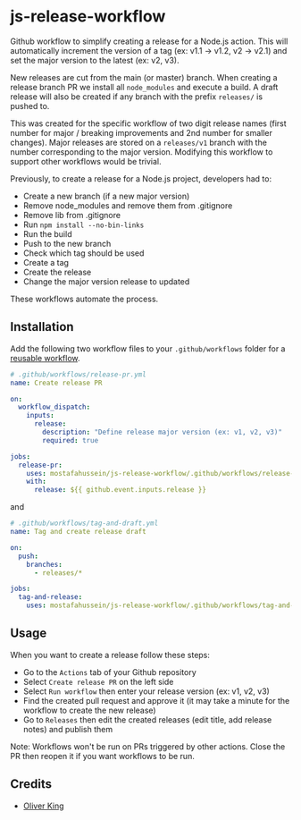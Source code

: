 # js-release-workflow

Github workflow to simplify creating a release for a Node.js action. This will automatically increment the version of a tag (ex: v1.1 -> v1.2, v2 -> v2.1) and set the major version to the latest (ex: v2, v3).

New releases are cut from the main (or master) branch. When creating a release branch PR we install all `node_modules` and execute a build. A draft release will also be created if any branch with the prefix `releases/` is pushed to.

This was created for the specific workflow of two digit release names (first number for major / breaking improvements and 2nd number for smaller changes). Major releases are stored on a `releases/v1` branch with the number corresponding to the major version. Modifying this workflow to support other workflows would be trivial.

Previously, to create a release for a Node.js project, developers had to:

- Create a new branch (if a new major version)
- Remove node_modules and remove them from .gitignore
- Remove lib from .gitignore
- Run `npm install --no-bin-links`
- Run the build
- Push to the new branch
- Check which tag should be used
- Create a tag
- Create the release
- Change the major version release to updated

These workflows automate the process.

## Installation

Add the following two workflow files to your `.github/workflows` folder for a [reusable workflow](https://docs.github.com/en/actions/using-workflows/reusing-workflows).

```yaml
# .github/workflows/release-pr.yml
name: Create release PR

on:
  workflow_dispatch:
    inputs:
      release:
        description: "Define release major version (ex: v1, v2, v3)"
        required: true

jobs:
  release-pr:
    uses: mostafahussein/js-release-workflow/.github/workflows/release-pr.yml@main
    with:
      release: ${{ github.event.inputs.release }}
```

and

```yaml
# .github/workflows/tag-and-draft.yml
name: Tag and create release draft

on:
  push:
    branches:
      - releases/*

jobs:
  tag-and-release:
    uses: mostafahussein/js-release-workflow/.github/workflows/tag-and-release.yml@main
```

## Usage

When you want to create a release follow these steps:

- Go to the `Actions` tab of your Github repository
- Select `Create release PR` on the left side
- Select `Run workflow` then enter your release version (ex: v1, v2, v3)
- Find the created pull request and approve it (it may take a minute for the workflow to create the new release)
- Go to `Releases` then edit the created releases (edit title, add release notes) and publish them

Note: Workflows won't be run on PRs triggered by other actions. Close the PR then reopen it if you want workflows to be run.

## Credits

- [Oliver King](https://github.com/OliverMKing)
